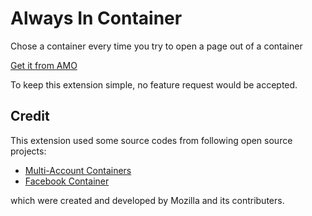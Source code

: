 # Always In Container

Chose a container every time you try to open a page out of a container

[Get it from AMO](https://addons.mozilla.org/en-US/firefox/addon/always-in-container/?src=external-github-readme)

To keep this extension simple, no feature request would be accepted.

## Credit

This extension used some source codes from following open source projects:

* [Multi-Account Containers](https://github.com/mozilla/multi-account-containers)
* [Facebook Container](https://github.com/mozilla/contain-facebook)

which were created and developed by Mozilla and its contributers.

